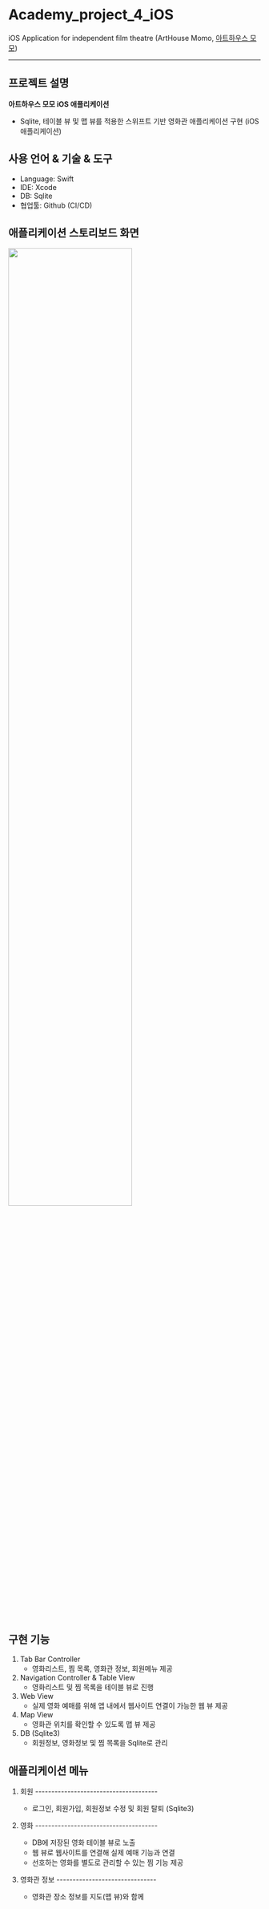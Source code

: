 # Academy_project_4_iOS
iOS Application for independent film theatre (ArtHouse Momo, [아트하우스 모모](https://www.arthousemomo.co.kr/))

*****  

## 프로젝트 설명
**아트하우스 모모 iOS 애플리케이션**
- Sqlite, 테이블 뷰 및 맵 뷰를 적용한 스위프트 기반 영화관 애플리케이션 구현 (iOS 애플리케이션) 

## **사용 언어 & 기술 & 도구**
   - Language: Swift
   - IDE: Xcode 
   - DB: Sqlite  
   - 협업툴: Github (CI/CD)

## **애플리케이션 스토리보드 화면**  
<img width="70%" src="https://user-images.githubusercontent.com/72402916/141800974-ea292105-ce23-45b8-be7e-d51ae0e7239e.PNG"/>

## **구현 기능**
1. Tab Bar Controller 
   - 영화리스트, 찜 목록, 영화관 정보, 회원메뉴 제공  
2. Navigation Controller & Table View
   - 영화리스트 및 찜 목록을 테이블 뷰로 진행  
3. Web View
   - 실제 영화 예매를 위해 앱 내에서 웹사이트 연결이 가능한 웹 뷰 제공  
4. Map View
   - 영화관 위치를 확인할 수 있도록 맵 뷰 제공  
5. DB (Sqlite3)
   - 회원정보, 영화정보 및 찜 목록을 Sqlite로 관리  

## **애플리케이션 메뉴**
1. 회원 -------------------------------------- 
   - 로그인, 회원가입, 회원정보 수정 및 회원 탈퇴 (Sqlite3)   
   
2. 영화 --------------------------------------
   * DB에 저장된 영화 테이블 뷰로 노출
   - 웹 뷰로 웹사이트를 연결해 실제 예매 기능과 연결
   - 선호하는 영화를 별도로 관리할 수 있는 찜 기능 제공   

3. 영화관 정보 -------------------------------
   - 영화관 장소 정보를 지도(맵 뷰)와 함께 
